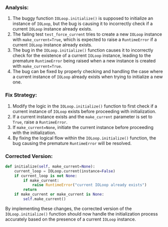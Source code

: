 ### Analysis:
1. The buggy function `IOLoop.initialize()` is supposed to initialize an instance of `IOLoop`, but the bug is causing it to incorrectly check if a current `IOLoop` instance already exists.
2. The failing test `test_force_current` tries to create a new `IOLoop` instance with `make_current=True`, which is expected to raise a `RuntimeError` if a current `IOLoop` instance already exists.
3. The bug in the `IOLoop.initialize()` function causes it to incorrectly check for the existence of a current `IOLoop` instance, leading to the premature `RuntimeError` being raised when a new instance is created with `make_current=True`.
4. The bug can be fixed by properly checking and handling the case where a current instance of `IOLoop` already exists when trying to initialize a new one.

### Fix Strategy:
1. Modify the logic in the `IOLoop.initialize()` function to first check if a current instance of `IOLoop` exists before proceeding with initialization.
2. If a current instance exists and the `make_current` parameter is set to `True`, raise a `RuntimeError`.
3. If `make_current=None`, initiate the current instance before proceeding with the initialization.
4. By fixing the logical flow within the `IOLoop.initialize()` function, the bug causing the premature `RuntimeError` will be resolved.

### Corrected Version:
```python
def initialize(self, make_current=None):
    current_loop = IOLoop.current(instance=False)
    if current_loop is not None:
        if make_current:
            raise RuntimeError("current IOLoop already exists")
        return
    if make_current or make_current is None:
        self.make_current()
``` 

By implementing these changes, the corrected version of the `IOLoop.initialize()` function should now handle the initialization process accurately based on the presence of a current `IOLoop` instance.
